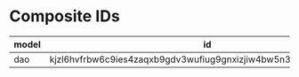 # Composite IDs

| model | id                                                              |
| ----- | --------------------------------------------------------------- |
| dao   | kjzl6hvfrbw6c9ies4zaqxb9gdv3wufiug9gnxizjiw4bw5n3mdt833hdxzhkhz |
